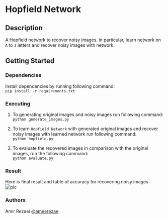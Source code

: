 # Hopfield Network 

## Description

A Hopfield network to recover noisy images.
in particular, learn network on `A` to `J` letters and recover noisy images with network.

## Getting Started
### Dependencies
Install dependencies by running following command:
\
```pip install -r requirements.txt```
### Executing
1. To generating original images and noisy images run following command:
\
```python generate_images.py```


2. To learn `Hopfield Network` with generated original images and recover noisy images with learned network run following command:
\
```python hopfield.py```


3. To evaluate the recovered images in comparison with the original images, run the following command:
\
   ```python evaluate.py```
   
### Result
Here is final result and table of accuracy for recovering noisy images.
\
<img src="./accuracy_table.png" alt="pic">

### Authors
Amir Rezaei [@ameerezae](https://github.com/ameerezae)